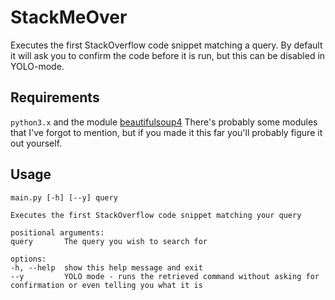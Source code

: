 # StackMeOver

Executes the first StackOverflow code snippet matching a query. By default it will ask you to confirm the code before it is run, but this can be disabled in YOLO-mode.


## Requirements
`python3.x` and the module [beautifulsoup4](https://pypi.org/project/beautifulsoup4/)
There's probably some modules that I've forgot to mention, but if you made it this far you'll probably figure it out yourself.

## Usage
```
main.py [-h] [--y] query

Executes the first StackOverflow code snippet matching your query

positional arguments:
query       The query you wish to search for

options:
-h, --help  show this help message and exit
--y         YOLO mode - runs the retrieved command without asking for confirmation or even telling you what it is
```

